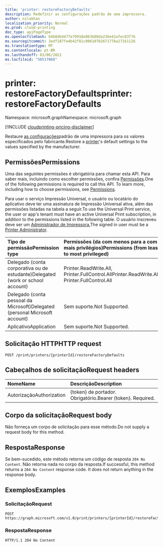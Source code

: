 ```yaml
---
title: 'printer: restoreFactoryDefaults'
description: Redefinir as configurações padrão de uma impressora.
author: nilakhan
localization_priority: Normal
ms.prod: cloud-printing
doc_type: apiPageType
ms.openlocfilehash: 64b8db4477e79918e863b80da236e42afec83f76
ms.sourcegitcommit: 3edf187fe4b42f81c09610782671776a27161126
ms.translationtype: MT
ms.contentlocale: pt-BR
ms.lasthandoff: 03/06/2021
ms.locfileid: "50517068"
---
```

# <a name="printer-restorefactorydefaults"></a><span data-ttu-id="de319-103">printer: restoreFactoryDefaults</span><span class="sxs-lookup"><span data-stu-id="de319-103">printer: restoreFactoryDefaults</span></span>
<span data-ttu-id="de319-104">Namespace: microsoft.graph</span><span class="sxs-lookup"><span data-stu-id="de319-104">Namespace: microsoft.graph</span></span>

[!INCLUDE [cloudprinting-pricing-disclaimer](../../includes/cloudprinting-pricing-disclaimer.md)]

<span data-ttu-id="de319-105">Restaure [as configurações](../resources/printer.md)padrão de uma impressora para os valores especificados pelo fabricante.</span><span class="sxs-lookup"><span data-stu-id="de319-105">Restore a [printer](../resources/printer.md)'s default settings to the values specified by the manufacturer.</span></span>

## <a name="permissions"></a><span data-ttu-id="de319-106">Permissões</span><span class="sxs-lookup"><span data-stu-id="de319-106">Permissions</span></span>
<span data-ttu-id="de319-p101">Uma das seguintes permissões é obrigatória para chamar esta API. Para saber mais, incluindo como escolher permissões, confira [Permissões](/graph/permissions-reference).</span><span class="sxs-lookup"><span data-stu-id="de319-p101">One of the following permissions is required to call this API. To learn more, including how to choose permissions, see [Permissions](/graph/permissions-reference).</span></span>

<span data-ttu-id="de319-109">Para usar o serviço Impressão Universal, o usuário ou locatário do aplicativo deve ter uma assinatura de Impressão Universal ativa, além das permissões listadas na tabela a seguir.</span><span class="sxs-lookup"><span data-stu-id="de319-109">To use the Universal Print service, the user or app's tenant must have an active Universal Print subscription, in addition to the permissions listed in the following table.</span></span> <span data-ttu-id="de319-110">O usuário inscreveu deve ser um [Administrador de Impressora.](/azure/active-directory/users-groups-roles/directory-assign-admin-roles#printer-administrator)</span><span class="sxs-lookup"><span data-stu-id="de319-110">The signed in user must be a [Printer Administrator](/azure/active-directory/users-groups-roles/directory-assign-admin-roles#printer-administrator).</span></span>

|<span data-ttu-id="de319-111">Tipo de permissão</span><span class="sxs-lookup"><span data-stu-id="de319-111">Permission type</span></span> | <span data-ttu-id="de319-112">Permissões (da com menos para a com mais privilégios)</span><span class="sxs-lookup"><span data-stu-id="de319-112">Permissions (from least to most privileged)</span></span> |
|:---------------|:--------------------------------------------|
|<span data-ttu-id="de319-113">Delegado (conta corporativa ou de estudante)</span><span class="sxs-lookup"><span data-stu-id="de319-113">Delegated (work or school account)</span></span>| <span data-ttu-id="de319-114">Printer.ReadWrite.All, Printer.FullControl.All</span><span class="sxs-lookup"><span data-stu-id="de319-114">Printer.ReadWrite.All, Printer.FullControl.All</span></span> |
|<span data-ttu-id="de319-115">Delegado (conta pessoal da Microsoft)</span><span class="sxs-lookup"><span data-stu-id="de319-115">Delegated (personal Microsoft account)</span></span>|<span data-ttu-id="de319-116">Sem suporte.</span><span class="sxs-lookup"><span data-stu-id="de319-116">Not Supported.</span></span>|
|<span data-ttu-id="de319-117">Aplicativo</span><span class="sxs-lookup"><span data-stu-id="de319-117">Application</span></span>| <span data-ttu-id="de319-118">Sem suporte.</span><span class="sxs-lookup"><span data-stu-id="de319-118">Not Supported.</span></span> |

## <a name="http-request"></a><span data-ttu-id="de319-119">Solicitação HTTP</span><span class="sxs-lookup"><span data-stu-id="de319-119">HTTP request</span></span>

<!-- {
  "blockType": "ignored"
}
-->
``` http
POST /print/printers/{printerId}/restoreFactoryDefaults
```

## <a name="request-headers"></a><span data-ttu-id="de319-120">Cabeçalhos de solicitação</span><span class="sxs-lookup"><span data-stu-id="de319-120">Request headers</span></span>
|<span data-ttu-id="de319-121">Nome</span><span class="sxs-lookup"><span data-stu-id="de319-121">Name</span></span>|<span data-ttu-id="de319-122">Descrição</span><span class="sxs-lookup"><span data-stu-id="de319-122">Description</span></span>|
|:---|:---|
|<span data-ttu-id="de319-123">Autorização</span><span class="sxs-lookup"><span data-stu-id="de319-123">Authorization</span></span>|<span data-ttu-id="de319-p103">{token} de portador. Obrigatório.</span><span class="sxs-lookup"><span data-stu-id="de319-p103">Bearer {token}. Required.</span></span>|

## <a name="request-body"></a><span data-ttu-id="de319-126">Corpo da solicitação</span><span class="sxs-lookup"><span data-stu-id="de319-126">Request body</span></span>
<span data-ttu-id="de319-127">Não forneça um corpo de solicitação para esse método.</span><span class="sxs-lookup"><span data-stu-id="de319-127">Do not supply a request body for this method.</span></span>

## <a name="response"></a><span data-ttu-id="de319-128">Resposta</span><span class="sxs-lookup"><span data-stu-id="de319-128">Response</span></span>

<span data-ttu-id="de319-p104">Se bem-sucedido, este método retorna um código de resposta `204 No Content`. Não retorna nada no corpo da resposta.</span><span class="sxs-lookup"><span data-stu-id="de319-p104">If successful, this method returns a `204 No Content` response code. It does not return anything in the response body.</span></span>

## <a name="examples"></a><span data-ttu-id="de319-131">Exemplos</span><span class="sxs-lookup"><span data-stu-id="de319-131">Examples</span></span>

### <a name="request"></a><span data-ttu-id="de319-132">Solicitação</span><span class="sxs-lookup"><span data-stu-id="de319-132">Request</span></span>
<!-- {
  "blockType": "request",
  "name": "printer_restorefactorydefaults"
}
-->
``` http
POST https://graph.microsoft.com/v1.0/print/printers/{printerId}/restoreFactoryDefaults
```


### <a name="response"></a><span data-ttu-id="de319-133">Resposta</span><span class="sxs-lookup"><span data-stu-id="de319-133">Response</span></span>
<!-- {
  "blockType": "response",
  "truncated": true
}
-->
``` http
HTTP/1.1 204 No Content
```

